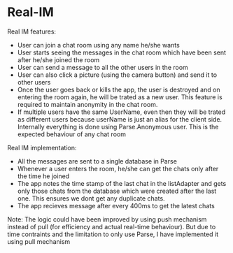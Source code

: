 # Real-IM

Real IM features:
* User can join a chat room using any name he/she wants
* User starts seeing the messages in the chat room which have been sent after he/she joined the room
* User can send a message to all the other users in the room
* User can also click a picture (using the camera button) and send it to other users
* Once the user goes back or kills the app, the user is destroyed and on entering the room again, he will be trated as a new user.
 This feature is required to maintain anonymity in the chat room.
* If multiple users have the same UserName, even then they will be trated as different users because userName is just an alias
 for the client side. Internally everything is done using Parse.Anonymous user. This is the expected behaviour of any chat room
 
Real IM implementation:
* All the messages are sent to a single database in Parse
* Whenever a user enters the room, he/she can get the chats only after the time he joined
* The app notes the time stamp of the last chat in the listAdapter and gets only those chats from the database which
  were created after the last one. This ensures we dont get any duplicate chats.
* The app recieves message after every 400ms to get the latest chats

Note: The logic could have been improved by using push mechanism instead of pull (for efficiency and actual real-time behaviour). But due to time contraints and the limitation to only use Parse, I have implemented it using pull mechanism
